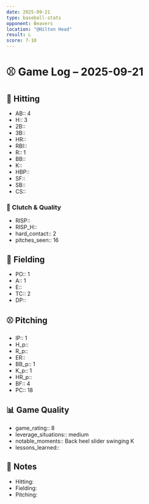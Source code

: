 ```yaml
---
date: 2025-09-21
type: baseball-stats
opponent: Beavers
location: "@Hilton Head"
result: L
score: 7-10
---
```


# ⚾️ Game Log – 2025-09-21

## 🥎 Hitting
- AB:: 4
- H:: 3
- 2B:: 
- 3B:: 
- HR:: 
- RBI::
- R:: 1
- BB::
- K:: 
- HBP:: 
- SF:: 
- SB:: 
- CS:: 
### 🎯 Clutch & Quality
- RISP:: 
- RISP_H:: 
- hard_contact:: 2
- pitches_seen:: 16

## 🧤 Fielding
- PO:: 1
- A:: 1
- E:: 
- TC:: 2
- DP:: 

## ⚾️ Pitching
- IP:: 1
- H_p::
- R_p::
- ER::
- BB_p:: 1
- K_p:: 1
- HR_p::
- BF:: 4
- PC:: 18

## 📊 Game Quality
- game_rating:: 8
- leverage_situations:: medium
- notable_moments:: Back heel slider swinging K
- lessons_learned:: 

## 📝 Notes
- Hitting:  
- Fielding:  
- Pitching:
